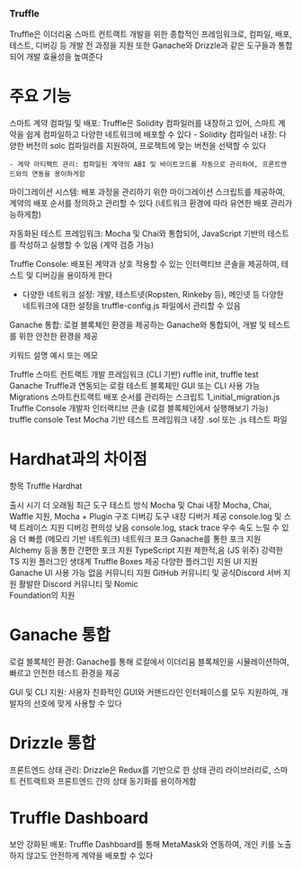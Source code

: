### Truffle

Truffle은 이더리움 스마트 컨트랙트 개발을 위한 종합적인 프레임워크로, 컴파일, 배포, 테스트, 디버깅 등 개발 전 과정을 지원
또한 Ganache와 Drizzle과 같은 도구들과 통합되어 개발 효율성을 높여준다

# 주요 기능
스마트 계약 컴파일 및 배포: Truffle은 Solidity 컴파일러를 내장하고 있어, 스마트 계약을 쉽게 컴파일하고 다양한 네트워크에 배포할 수 있다
    - Solidity 컴파일러 내장: 다양한 버전의 solc 컴파일러를 지원하여, 프로젝트에 맞는 버전을 선택할 수 있다

    - 계약 아티팩트 관리: 컴파일된 계약의 ABI 및 바이트코드를 자동으로 관리하여, 프론트엔드와의 연동을 용이하게함

마이그레이션 시스템: 배포 과정을 관리하기 위한 마이그레이션 스크립트를 제공하여, 계약의 배포 순서를 정의하고 관리할 수 있다
(네트워크 환경에 따라 유연한 배포 관리가능하게함)

자동화된 테스트 프레임워크: Mocha 및 Chai와 통합되어, JavaScript 기반의 테스트를 작성하고 실행할 수 있음 (계약 검증 가능)

Truffle Console: 배포된 계약과 상호 작용할 수 있는 인터랙티브 콘솔을 제공하여, 테스트 및 디버깅을 용이하게 한다
 - 다양한 네트워크 설정: 개발, 테스트넷(Ropsten, Rinkeby 등), 메인넷 등 다양한 네트워크에 대한 설정을 truffle-config.js 파일에서 관리할 수    있음

Ganache 통합: 로컬 블록체인 환경을 제공하는 Ganache와 통합되어, 개발 및 테스트를 위한 안전한 환경을 제공


키워드                  	    설명	                                        예시 또는 메모

Truffle             스마트 컨트랙트 개발 프레임워크 (CLI 기반)	               ruffle init, truffle test
Ganache	            Truffle과 연동되는 로컬 테스트 블록체인	                  GUI 또는 CLI 사용 가능
Migrations	        스마트컨트랙트 배포 순서를 관리하는 스크립트	             1_initial_migration.js
Truffle Console 	개발자 인터랙티브 콘솔 (로컬 블록체인에서 실행해보기 가능)	    truffle console
Test	            Mocha 기반 테스트 프레임워크 내장	                    .sol 또는 .js 테스트 파일






# Hardhat과의 차이점

항목	            Truffle	                                Hardhat

출시 시기	         더 오래됨	                        최근 도구
테스트 방식	          Mocha 및 Chai 내장	            Mocha, Chai, Waffle 지원, Mocha + Plugin 구조
디버깅 도구	          내장 디버거 제공	                  console.log 및 스택 트레이스 지원
디버깅 편의성	      낮음	                            console.log, stack trace 우수
속도	            느릴 수 있음	                   더 빠름 (메모리 기반 네트워크)
네트워크 포크	       Ganache를 통한 포크 지원	          Alchemy 등을 통한 간편한 포크 지원
TypeScript 지원 	제한적,음 (JS 위주)	               강력한  TS 지원
플러그인 생태계	       Truffle Boxes 제공	            다양한 플러그인 지원
UI 지원         	Ganache UI 사용 가능	           없음
커뮤니티 지원	  GitHub 커뮤니티 및 공식Discord 서버 지원 	 활발한 Discord 커뮤니티 및 Nomic     
                                                    Foundation의 지원


# Ganache 통합
로컬 블록체인 환경: Ganache를 통해 로컬에서 이더리움 블록체인을 시뮬레이션하여, 빠르고 안전한 테스트 환경을 제공

GUI 및 CLI 지원: 사용자 친화적인 GUI와 커맨드라인 인터페이스를 모두 지원하여, 개발자의 선호에 맞게 사용할 수 있다

# Drizzle 통합
프론트엔드 상태 관리: Drizzle은 Redux를 기반으로 한 상태 관리 라이브러리로, 스마트 컨트랙트와 프론트엔드 간의 상태 동기화를 용이하게함

# Truffle Dashboard
보안 강화된 배포: Truffle Dashboard를 통해 MetaMask와 연동하여, 개인 키를 노출하지 않고도 안전하게 계약을 배포할 수 있다